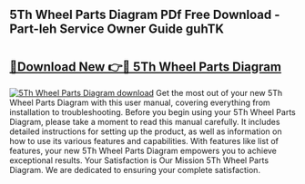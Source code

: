 ## 5Th Wheel Parts Diagram PDf Free Download - Part-leh Service Owner Guide guhTK

# <h2><a href="http://dfkh2f.blite.top/?on=5Th+Wheel+Parts+Diagram">🔗Download New 👉🔴 5Th Wheel Parts Diagram</a></h2>

[![5Th Wheel Parts Diagram download](https://i.imgur.com/lujVjoI.png)](http://dfkh2f.blite.top/?on=5Th+Wheel+Parts+Diagram)
Get the most out of your new 5Th Wheel Parts Diagram with this user manual, covering everything from installation to troubleshooting. Before you begin using your 5Th Wheel Parts Diagram, please take a moment to read this manual carefully. It includes detailed instructions for setting up the product, as well as information on how to use its various features and capabilities. With features like list of features, your new 5Th Wheel Parts Diagram empowers you to achieve exceptional results. Your Satisfaction is Our Mission 5Th Wheel Parts Diagram. We are dedicated to ensuring your complete satisfaction.
